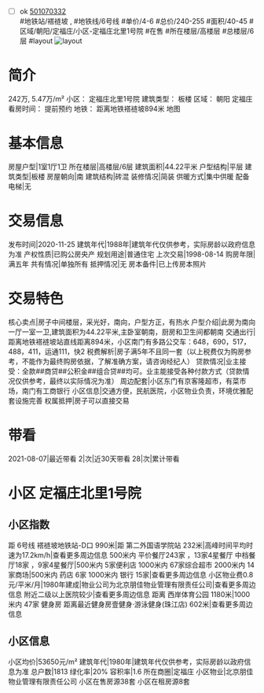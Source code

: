 - [ ] ok [501070332](https://bj.5i5j.com/ershoufang/501070332.html)  
 #地铁站/褡裢坡 ,  #地铁线/6号线
#单价/4-6 #总价/240-255 #面积/40-45   #区域/朝阳/定福庄/小区-定福庄北里1号院 #在售 #所在楼层/高楼层 #总楼层/6层 #layout 
![layout](http://image2a.5i5j.com/bdir/layout/7678574a3cdb450495b4c768fb997db7.png_P5.jpg) 
# 简介 
 242万,  5.47万/m² 
小区： 定福庄北里1号院
建筑类型： 板楼
区域： 朝阳 定福庄
看房时间： 提前预约
地铁： 距离地铁褡裢坡894米 地图
# 基本信息 
 房屋户型|1室1厅1卫
所在楼层|高楼层/6层
建筑面积|44.22平米
户型结构|平层
建筑类型|板楼
房屋朝向|南
建筑结构|砖混
装修情况|简装
供暖方式|集中供暖
配备电梯|无
# 交易信息 
 发布时间|2020-11-25
建筑年代|1988年|建筑年代仅供参考，实际房龄以政府信息为准
产权性质|已购公房央产
规划用途|普通住宅
上次交易|1998-08-14
购房年限|满五年
共有情况|单独所有
抵押情况|无
房本备件|已上传房本照片
# 交易特色 
 核心卖点|房子中间楼层，采光好，南向，户型方正，有热水
户型介绍|此房为南向一厅一室一卫,建筑面积为44.22平米,主卧室朝南，厨房和卫生间都朝南
交通出行|距离地铁褡裢坡站直线距离894米，小区南门有多路公交车：648，690，517，488，411，运通111，快2
税费解析|房子满5年不且同一套（以上税费仅为购房参考，不能作为最终购房依据，了解准确方案，请咨询经纪人）
贷款情况|业主接受：全款##商贷##公积金##组合贷##均可。业主能接受各种付款方式（贷款情况仅供参考，最终以实际情况为准）
周边配套|小区东门有京客隆超市，有菜市场，南门有工商银行
小区信息|交通方便，民航医院，小区物业负责，环境优雅配套设施完善
权属抵押|房子可以直接交易
# 带看 
 2021-08-07|最近带看	 2|次|近30天带看	 28|次|累计带看
# 小区 定福庄北里1号院
## 小区指数 
 距 6号线 褡裢坡地铁站-D口 990米|距 第二外国语学院站 232米|高峰时间平均时速为17.2km/h|查看更多周边信息
500米内 平价餐厅243家 ，13家4星餐厅
中档餐厅18家 ，9家4星餐厅|500米内 5家便利店
1000米内 67家综合超市
2000米内 14家商场|500米内 药店 6家
1000米内 银行 15家|查看更多周边信息
小区物业费0.8元/平米/月|1980年建成|物业公司为北京朋佳物业管理有限责任公司|查看更多周边信息
附近二级以上医院较少|查看更多周边信息
距离 西岸体育公园 1180米|1000米内 47家 健身房
距离最近健身房壹健身·游泳健身(珠江店) 602米|查看更多周边信息
## 小区信息 
 小区均价|53650元/m²
建筑年代|1980年|建筑年代仅供参考，实际房龄以政府信息为准
总户数|1813
绿化率|20%
容积率|1.6
所在商圈|定福庄
小区物业|北京朋佳物业管理有限责任公司
小区在售房源38套
小区在租房源8套
